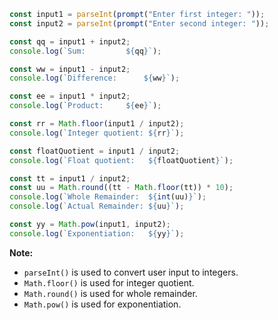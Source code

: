 ```javascript
const input1 = parseInt(prompt("Enter first integer: "));
const input2 = parseInt(prompt("Enter second integer: "));

const qq = input1 + input2;
console.log(`Sum: 		  ${qq}`);

const ww = input1 - input2;
console.log(`Difference: 	  ${ww}`);

const ee = input1 * input2;
console.log(`Product: 	  ${ee}`);

const rr = Math.floor(input1 / input2);
console.log(`Integer quotient: ${rr}`);

const floatQuotient = input1 / input2;
console.log(`Float quotient:   ${floatQuotient}`);

const tt = input1 / input2;
const uu = Math.round((tt - Math.floor(tt)) * 10);
console.log(`Whole Remainder:  ${int(uu)}`);
console.log(`Actual Remainder: ${uu}`);

const yy = Math.pow(input1, input2);
console.log(`Exponentiation:   ${yy}`);
```

**Note:**

- `parseInt()` is used to convert user input to integers.
- `Math.floor()` is used for integer quotient.
- `Math.round()` is used for whole remainder.
- `Math.pow()` is used for exponentiation.
